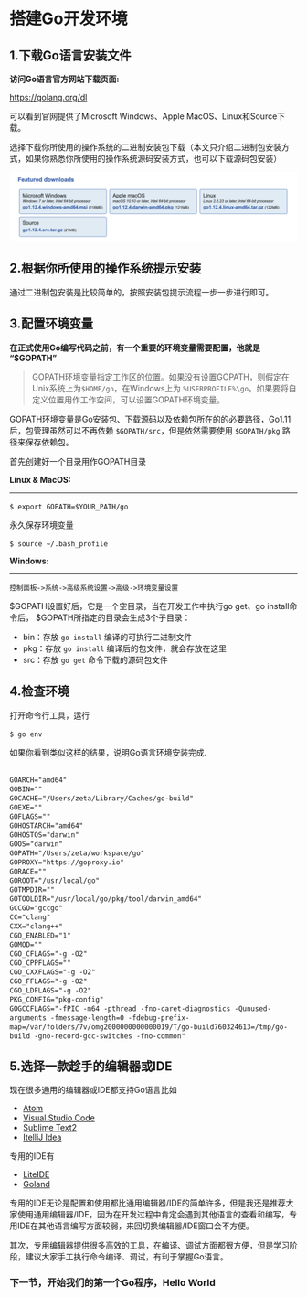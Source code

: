 # 搭建Go开发环境

## 1.下载Go语言安装文件

**访问Go语言官方网站下载页面:** 

https://golang.org/dl

可以看到官网提供了Microsoft Windows、Apple MacOS、Linux和Source下载。

选择下载你所使用的操作系统的二进制安装包下载（本文只介绍二进制包安装方式，如果你熟悉你所使用的操作系统源码安装方式，也可以下载源码包安装）

![下载](golangdls.png)

## 2.根据你所使用的操作系统提示安装

通过二进制包安装是比较简单的，按照安装包提示流程一步一步进行即可。

## 3.配置环境变量

**在正式使用Go编写代码之前，有一个重要的环境变量需要配置，他就是 “$GOPATH”**

> GOPATH环境变量指定工作区的位置。如果没有设置GOPATH，则假定在Unix系统上为`$HOME/go`，在Windows上为 `%USERPROFILE%\go`。如果要将自定义位置用作工作空间，可以设置GOPATH环境变量。

GOPATH环境变量是Go安装包、下载源码以及依赖包所在的的必要路径，Go1.11后，包管理虽然可以不再依赖 `$GOPATH/src`，但是依然需要使用 `$GOPATH/pkg` 路径来保存依赖包。

首先创建好一个目录用作GOPATH目录

**Linux & MacOS:**

----

`$ export GOPATH=$YOUR_PATH/go`

永久保存环境变量

`$ source ~/.bash_profile`

**Windows:**

----

`控制面板->系统->高级系统设置->高级->环境变量设置`

$GOPATH设置好后，它是一个空目录，当在开发工作中执行go get、go install命令后， $GOPATH所指定的目录会生成3个子目录：

- bin：存放 `go install` 编译的可执行二进制文件
- pkg：存放 `go install` 编译后的包文件，就会存放在这里
- src：存放 `go get` 命令下载的源码包文件

## 4.检查环境

打开命令行工具，运行

`$ go env`

如果你看到类似这样的结果，说明Go语言环境安装完成.

``` shell

GOARCH="amd64"
GOBIN=""
GOCACHE="/Users/zeta/Library/Caches/go-build"
GOEXE=""
GOFLAGS=""
GOHOSTARCH="amd64"
GOHOSTOS="darwin"
GOOS="darwin"
GOPATH="/Users/zeta/workspace/go"
GOPROXY="https://goproxy.io"
GORACE=""
GOROOT="/usr/local/go"
GOTMPDIR=""
GOTOOLDIR="/usr/local/go/pkg/tool/darwin_amd64"
GCCGO="gccgo"
CC="clang"
CXX="clang++"
CGO_ENABLED="1"
GOMOD=""
CGO_CFLAGS="-g -O2"
CGO_CPPFLAGS=""
CGO_CXXFLAGS="-g -O2"
CGO_FFLAGS="-g -O2"
CGO_LDFLAGS="-g -O2"
PKG_CONFIG="pkg-config"
GOGCCFLAGS="-fPIC -m64 -pthread -fno-caret-diagnostics -Qunused-arguments -fmessage-length=0 -fdebug-prefix-map=/var/folders/7v/omg2000000000000019/T/go-build760324613=/tmp/go-build -gno-record-gcc-switches -fno-common"
```

## 5.选择一款趁手的编辑器或IDE

现在很多通用的编辑器或IDE都支持Go语言比如

- [Atom](https://atom.io/)
- [Visual Studio Code](https://code.visualstudio.com/)
- [Sublime Text2](https://www.sublimetext.com/2)
- [ItelliJ Idea](https://www.jetbrains.com/idea/)

专用的IDE有

- [LiteIDE](http://liteide.org/cn/)
- [Goland](https://www.jetbrains.com/go/?fromMenu)

专用的IDE无论是配置和使用都比通用编辑器/IDE的简单许多，但是我还是推荐大家使用通用编辑器/IDE，因为在开发过程中肯定会遇到其他语言的查看和编写，专用IDE在其他语言编写方面较弱，来回切换编辑器/IDE窗口会不方便。

其次，专用编辑器提供很多高效的工具，在编译、调试方面都很方便，但是学习阶段，建议大家手工执行命令编译、调试，有利于掌握Go语言。

### 下一节，开始我们的第一个Go程序，Hello World